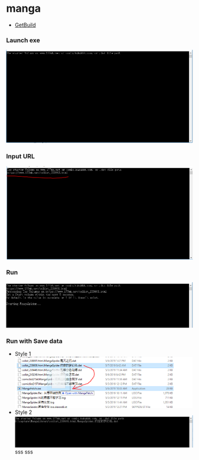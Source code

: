 # manga
- [GetBuild](https://github.com/thinwu/manga/releases)
### Launch exe
![launch](https://github.com/thinwu/documents/blob/master/manga/screenshots/1.PNG)
### Input URL
![Input URL](https://github.com/thinwu/documents/blob/master/manga/screenshots/2.PNG)
### Run
![Run](https://github.com/thinwu/documents/blob/master/manga/screenshots/3.PNG)

### Run with Save data
- Style 1
![Run with Save data 1](https://github.com/thinwu/documents/blob/master/manga/screenshots/1-1.PNG)
- Style 2
![Run with Save data 2](https://github.com/thinwu/documents/blob/master/manga/screenshots/1-2.PNG)
sss
sss
